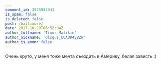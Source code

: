 ```yaml
---
comment_id: 3575932041
is_spam: false
is_deleted: false
post: /baltimore/
date: 2017-10-20T06:52:04Z
author_fullname: 'Timur Malikin'
author_nickname: 'disqus_COAUR4yBZW'
author_is_anon: false
---
```


<p>Очень круто, у меня тоже мечта съездить в Америку, белая зависть :)</p>
